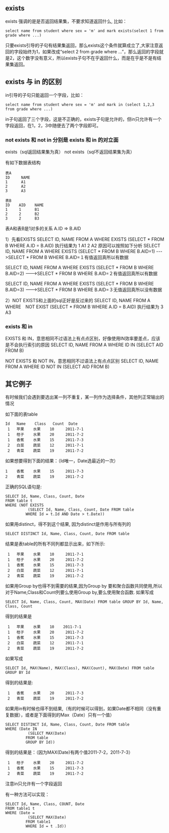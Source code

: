 ## exists
exists 强调的是是否返回结果集，不要求知道返回什么, 比如：
```
select name from student where sex = 'm' and mark exists(select 1 from grade where ...)
```
只要exists引导的子句有结果集返回，那么exists这个条件就算成立了,大家注意返回的字段始终为1，如果改成“select 2 from grade where ...”，那么返回的字段就是2，这个数字没有意义，所以exists子句不在乎返回什么，而是在乎是不是有结果集返回。

## exists 与 in 的区别
in引导的子句只能返回一个字段，比如：
```
select name from student where sex = 'm' and mark in (select 1,2,3 from grade where ...)  
```
in子句返回了三个字段，这是不正确的，exists子句是允许的，但in只允许有一个字段返回，在1，2，3中随便去了两个字段即可。


### not exists 和 not in 分别是 exists 和 in 的对立面

exists（sql返回结果集为真） not exists（sql不返回结果集为真）

有如下数据表结构
```
表A
ID     NAME  
1      A1
2      A2
3      A3

表B
ID    AID    NAME
1     1      B1
2     2      B2  
3     2      B3
```

表A和表B是1对多的关系 A.ID => B.AID

1）先看EXISTS
SELECT ID, NAME FROM A WHERE EXISTS (SELECT * FROM B WHERE A.ID = B.AID)
执行结果为
1  A1
2  A2
原因可以按照如下分析
SELECT ID, NAME FROM A WHERE EXISTS (SELECT * FROM B WHERE B.AID=1)
--->SELECT * FROM B WHERE B.AID=１有值返回真所以有数据

SELECT ID, NAME FROM A WHERE EXISTS (SELECT * FROM B WHERE B.AID=2)
--->SELECT * FROM B WHERE B.AID=２有值返回真所以有数据

SELECT ID, NAME FROM A WHERE EXISTS (SELECT * FROM B WHERE B.AID=3)
--->SELECT * FROM B WHERE B.AID=３无值返回真所以没有数据

2）NOT EXISTS和上面的sql正好是反过来的
SELECT ID, NAME FROM A WHERE　NOT EXIST (SELECT * FROM B WHERE A.ID = B.AID)
执行结果为
3  A3

### exists 和 in

EXISTS 和 IN，意思相同不过语法上有点点区别，好像使用IN效率要差点，应该是不会执行索引的原因
SELECT ID, NAME FROM A WHERE ID IN (SELECT AID FROM B)

NOT EXISTS 和 NOT IN，意思相同不过语法上有点点区别
SELECT ID, NAME FROM A WHERE ID NOT IN (SELECT AID FROM B)

## 其它例子

有时候我们会遇到要选出某一列不重复，某一列作为选择条件，其他列正常输出的情况

如下面的表table
```
Id   Name    Class   Count  Date
 1   苹果    水果    10     2011-7-1
 1   桔子    水果    20     2011-7-2
 1   香蕉    水果    15     2011-7-3
 2   白菜    蔬菜    12     2011-7-1
 2   青菜    蔬菜    19     2011-7-2
 ```

如果想要得到下面的结果：（Id唯一，Date选最近的一次）
```
1    香蕉    水果    15     2011-7-3
2    青菜    蔬菜    19     2011-7-2
```
正确的SQL语句是:
```
SELECT Id, Name, Class, Count, Date
FROM table t
WHERE (NOT EXISTS
          (SELECT Id, Name, Class, Count, Date FROM table 
         WHERE Id = t.Id AND Date > t.Date))
```
如果用distinct，得不到这个结果, 因为distinct是作用与所有列的
```
SELECT DISTINCT Id, Name, Class, Count, Date FROM table
```
结果是表table的所有不同列都显示出来，如下所示:
```
 1   苹果    水果    10     2011-7-1
 1   桔子    水果    20     2011-7-2
 1   香蕉    水果    15     2011-7-3
 2   白菜    蔬菜    12     2011-7-1
 2   青菜    蔬菜    19     2011-7-2
```
如果用Group by也得不到需要的结果,因为Group by 要和聚合函数共同使用,所以对于Name,Class和Count列要么使用Group by,要么使用聚合函数. 如果写成
```
SELECT Id, Name, Class, Count, MAX(Date) FROM table GROUP BY Id, Name, Class, Count
```
得到的结果是
```
 1   苹果    水果    10    2011-7-1
 1   桔子    水果    20     2011-7-2
 1   香蕉    水果    15     2011-7-3
 2   白菜    蔬菜    12     2011-7-1
 2   青菜    蔬菜    19     2011-7-2
```
如果写成
```
SELECT Id, MAX(Name), MAX(Class), MAX(Count), MAX(Date) FROM table GROUP BY Id
```
得到的结果是:
```
 1   香蕉    水果    20     2011-7-3
 2   青菜    蔬菜    19     2011-7-2
```
如果用in有时候也得不到结果,（有的时候可以得到，如果Date都不相同（没有重复数据），或者是下面得到的Max（Date）只有一个值）
```
SELECT DISTINCT Id, Name, Class, Count, Date FROM table
WHERE (Date IN
          (SELECT MAX(Date)
         FROM table
         GROUP BY Id))
```
得到的结果是：（因为MAX(Date)有两个值2011-7-2，2011-7-3）
```
 1   桔子    水果    20     2011-7-2
 1   香蕉    水果    15     2011-7-3
 2   青菜    蔬菜    19     2011-7-2
```
注意in只允许有一个字段返回

有一种方法可以实现：
```
SELECT Id, Name, Class, COUNT, Date
FROM table1 t
WHERE (Date =
          (SELECT MAX(Date)
         FROM table1
         WHERE Id = t .Id))
```
